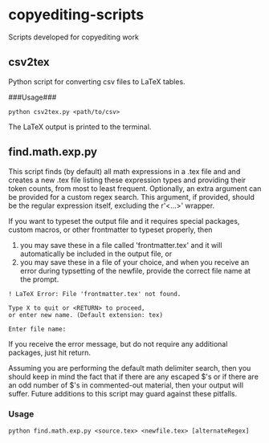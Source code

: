 # copyediting-scripts
Scripts developed for copyediting work

## csv2tex ##

Python script for converting csv files to LaTeX tables.

###Usage###

`python csv2tex.py <path/to/csv>`

The LaTeX output is printed to the terminal.  


## find.math.exp.py

This script finds (by default) all math expressions in a .tex file and and creates a new .tex file listing these expression types and providing their token counts, from most to least frequent.  Optionally, an extra argument can be provided for a custom regex search. This argument, if provided, should be the regular expression itself, excluding the r'<...>' wrapper.

If you want to typeset the output file and it requires special packages, custom macros, or other frontmatter to typeset properly, then

1. you may save these in a file called 'frontmatter.tex' and it will automatically be included in the output file, or
2. you may save these in a file of your choice, and when you receive an error during typsetting of the newfile, provide the correct file name at the prompt. 

```
! LaTeX Error: File 'frontmatter.tex' not found.

Type X to quit or <RETURN> to proceed,
or enter new name. (Default extension: tex)

Enter file name: 
```

If you receive the error message, but do not require any additional packages, just hit return.  

Assuming you are performing the default math delimiter search, then you should keep in mind the fact that if there are any escaped $'s or if there are an odd number of $'s in commented-out material, then your output will suffer.  Future additions to this script may guard against these pitfalls.


### Usage

`python find.math.exp.py <source.tex> <newfile.tex> [alternateRegex]`
